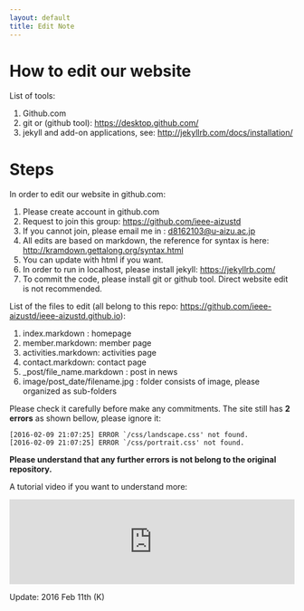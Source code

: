 ```yaml
---
layout: default
title: Edit Note
---
```

# How to edit our website
List of tools:

1. Github.com
2. git or (github tool): <https://desktop.github.com/>
3. jekyll and add-on applications, see: <http://jekyllrb.com/docs/installation/>

# Steps
In order to edit our website in github.com:

1. Please create account in github.com 
2. Request to join this group: <https://github.com/ieee-aizustd> 
3. If you cannot join, please email me in : <d8162103@u-aizu.ac.jp>
4. All edits are based on markdown, the reference for syntax is here: <http://kramdown.gettalong.org/syntax.html>
5. You can update with html if you want.
5. In order to run in localhost, please install jekyll: <https://jekyllrb.com/>
6. To commit the code, please install git or github tool. Direct website edit is not recommended.

List of the files to edit (all belong to this repo: <https://github.com/ieee-aizustd/ieee-aizustd.github.io>):

1. index.markdown : homepage
2. member.markdown: member page
3. activities.markdown: activities page
4. contact.markdown: contact page
5. _post/file_name.markdown : post in news
6. image/post_date/filename.jpg : folder consists of image, please organized as sub-folders

Please check it carefully before make any commitments. The site still has **2 errors** as shown bellow, please ignore it:

	[2016-02-09 21:07:25] ERROR `/css/landscape.css' not found.
	[2016-02-09 21:07:25] ERROR `/css/portrait.css' not found.

**Please understand that any further errors is not belong to the original repository.**

A tutorial video if you want to understand more:

<iframe width="100%" src="https://www.youtube.com/embed/iWowJBRMtpc" frameborder="0" allowfullscreen></iframe>

Update: 2016 Feb 11th (K)
